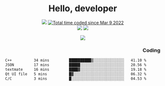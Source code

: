 # <div align='center' >Hello, developer</div>

<div align='center'>
  <a ><img src="https://img.shields.io/badge/dynamic/json?url=https%3A%2F%2Fapi.swo.moe%2Fstats%2Fgithub%2FFree-Aaron-Li&query=count&color=181717&label=GitHub&labelColor=282c34&logo=github&suffix=+follows&cacheSeconds=3600"></a>
  <a href="https://wakatime.com/@fe40087f-8eae-48dc-9950-ad0633db1591"><img src="https://wakatime.com/badge/user/fe40087f-8eae-48dc-9950-ad0633db1591.svg" alt="Total time coded since Mar 9 2022" /></a>
</div>
<div align='center'>
  <a><img src="https://img.shields.io/badge/Rookie-blue?style=plastic&logo=c&logoColor=blue&labelColor=7a6d56"></a>
  <a><img src="https://img.shields.io/badge/Rookie-blue?style=plastic&logo=c%2B%2B&logoColor=blue&labelColor=7a6d56"></a> 
</div>

<p align="center">
  <img src="https://readme-typing-svg.demolab.com/?lines=你好!+开发者;Hello!+ developer&font=Fira%20Code&center=true&width=380&height=50&duration=4000&pause=1000">
</p>


<div align='right'>
  <h3>Coding</h3>
</div>

<!--START_SECTION:waka-->

```txt
C++          34 mins         ██████████▒░░░░░░░░░░░░░░   41.10 %
JSON         17 mins         █████░░░░░░░░░░░░░░░░░░░░   20.56 %
textmate     16 mins         ████▓░░░░░░░░░░░░░░░░░░░░   19.18 %
Qt UI file   5 mins          █▓░░░░░░░░░░░░░░░░░░░░░░░   06.32 %
C/C          3 mins          █░░░░░░░░░░░░░░░░░░░░░░░░   04.53 %
```

<!--END_SECTION:waka-->




